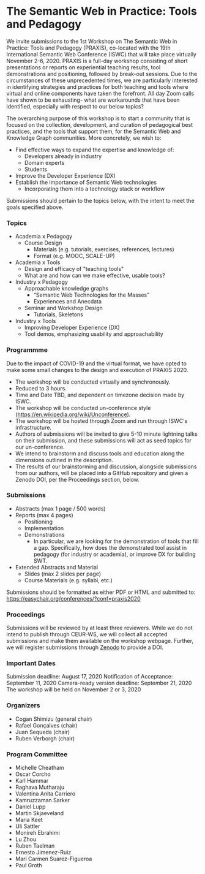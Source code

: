 # The Semantic Web in Practice: Tools and Pedagogy
We invite submissions to the 1st Workshop on The Semantic Web in Practice: Tools and Pedagogy (PRAXIS), co-located with the 19th International Semantic Web Conference (ISWC) that will take place virtually November 2-6, 2020. PRAXIS is a full-day workshop consisting of short presentations or reports on experiential teaching results, tool demonstrations and positioning, followed by break-out sessions. Due to the circumstances of these unprecedented times, we are particularly interested in identifying strategies and practices for both teaching and tools where virtual and online components have taken the forefront. All day Zoom calls have shown to be exhausting- what are workarounds that have been identified, especially with respect to our below topics?

The overarching purpose of this workshop is to start a community that is focused on the collection, development, and curation of pedagogical best practices, and the tools that support them, for the Semantic Web and Knowledge Graph communities. More concretely, we wish to:

* Find effective ways to expand the expertise and knowledge of:
    * Developers already in industry
    * Domain experts
    * Students
* Improve the Developer Experience (DX)
* Establish the importance of Semantic Web technologies 
    * Incorporating them into a technology stack or workflow

Submissions should pertain to the topics below, with the intent to meet the goals specified above.

### Topics
* Academia x Pedagogy
    * Course Design
        * Materials (e.g. tutorials, exercises, references, lectures)
        * Format (e.g. MOOC, SCALE-UP)
* Academia x Tools
    * Design and efficacy of "teaching tools" 
    * What are and how can we make effective, usable tools?
* Industry x Pedagogy
    * Approachable knowledge graphs
        * “Semantic Web Technologies for the Masses”
        * Experiences and Anecdata
    * Seminar and Workshop Design
        * Tutorials, Skeletons
* Industry x Tools
    * Improving Developer Experience (DX)
    * Tool demos, emphasizing usability and approachability

### Programmme 
Due to the impact of COVID-19 and the virtual format, we have opted to make some small changes to the design and execution of PRAXIS 2020. 

* The workshop will be conducted virtually and synchronously.
* Reduced to 3 hours.
* Time and Date TBD, and dependent on timezone decision made by ISWC.
* The workshop will be conducted un-conference style (https://en.wikipedia.org/wiki/Unconference).
* The workshop will be hosted through Zoom and run through ISWC's infrastructure.
* Authors of submissions will be invited to give 5-10 minute lightning talks on their submission, and these submissions will act as seed topics for our un-conference.
* We intend to brainstorm and discuss tools and education along the dimensions outlined in the description.
* The results of our brainstorming and discussion, alongside submissions from our authors, will be placed into a GitHub repository and given a Zenodo DOI, per the Proceedings section, below.

### Submissions
* Abstracts (max 1 page / 500 words)
* Reports (max 4 pages)
    * Positioning
    * Implementation
    * Demonstrations
        - In particular, we are looking for the demonstration of tools that fill a gap. Specifically, how does the demonstrated tool assist in pedagogy (for industry or academia), or improve DX for building SWT. 
* Extended Abstracts and Material
    * Slides (max 2 slides per page)
    * Course Materials (e.g. syllabi, etc.)

Submissions should be formatted as either PDF or HTML and submitted to: https://easychair.org/conferences/?conf=praxis2020 

### Proceedings
Submissions will be reviewed by at least three reviewers. While we do not intend to publish through CEUR-WS, we will collect all accepted submissions and make them available on the workshop webpage. Further, we will register submissions through [Zenodo](https://zenodo.org) to provide a DOI.

### Important Dates
Submission deadline: August 17, 2020
Notification of Acceptance: September 11, 2020
Camera-ready version deadline: September 21, 2020
The workshop will be held on November 2 or 3, 2020

### Organizers
* Cogan Shimizu (general chair)
* Rafael Gonçalves (chair)
* Juan Sequeda (chair)
* Ruben Verborgh (chair)



### Program Committee
* Michelle Cheatham
* Oscar Corcho
* Karl Hammar
* Raghava Mutharaju
* Valentina Anita Carriero
* Kamruzzaman Sarker
* Daniel Lupp
* Martin Skjaeveland
* Maria Keet
* Uli Sattler
* Monireh Ebrahimi
* Lu Zhou
* Ruben Taelman
* Ernesto Jimenez-Ruiz
* Mari Carmen Suarez-Figueroa
* Paul Groth
